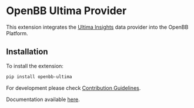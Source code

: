 # OpenBB Ultima Provider

This extension integrates the [Ultima Insights](https://www.ultimainsights.ai/) data provider into the OpenBB Platform.

## Installation

To install the extension:

```bash
pip install openbb-ultima
```

For development please check [Contribution Guidelines](https://github.com/OpenBB-finance/OpenBBTerminal/blob/feature/openbb-sdk-v4/openbb_platform/CONTRIBUTING.md).

Documentation available [here](https://docs.openbb.co/sdk).
